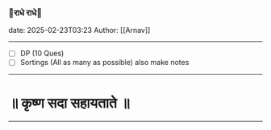 ### 🦚राधे राधे🪈
date: 2025-02-23T03:23
Author: [[Arnav]]

---
- [ ] DP (10 Ques)
- [ ] Sortings (All as many as possible) also make notes
---
# ॥ कृष्ण सदा सहायताते ॥

---
